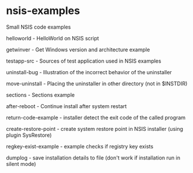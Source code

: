 # nsis-examples
Small NSIS code examples

helloworld - HelloWorld on NSIS script

getwinver - Get Windows version and architecture example

testapp-src - Sources of test application used in NSIS examples

uninstall-bug - Illustration of the incorrect behavior of the uninstaller

move-uninstall - Placing the uninstaller in other directory (not in $INSTDIR)

sections - Sections example

after-reboot - Continue install after system restart

return-code-example - installer detect the exit code of the called program

create-restore-point - create system restore point in NSIS installer (using plugin SysRestore)

regkey-exist-example - example checks if registry key exists

dumplog - save installation details to file (don't work if installation run in silent mode)
